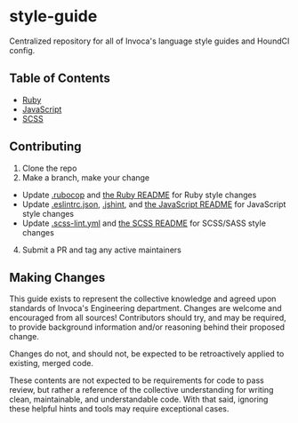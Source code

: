 # style-guide
Centralized repository for all of Invoca's language style guides and HoundCI config.

## Table of Contents

* [Ruby](ruby/)
* [JavaScript](javascript/)
* [SCSS](scss/)

## Contributing

1. Clone the repo
2. Make a branch, make your change
  * Update [.rubocop](ruby/.rubocop.yml) and [the Ruby README](ruby/README.md) for Ruby style changes
  * Update [.eslintrc.json](javascript/.eslintrc.json), [.jshint](javascript/.jshint), and [the JavaScript README](javascript/README.md) for JavaScript style changes
  * Update [.scss-lint.yml](scss/.scss-lint.yml) and [the SCSS README](scss/README.md) for SCSS/SASS style changes
4. Submit a PR and tag any active maintainers

## Making Changes

This guide exists to represent the collective knowledge and agreed upon standards of Invoca's Engineering department. Changes are welcome and encouraged from all sources! Contributors should try, and may be required, to provide background information and/or reasoning behind their proposed change.

Changes do not, and should not, be expected to be retroactively applied to existing, merged code.

These contents are not expected to be requirements for code to pass review, but rather a reference of the collective understanding for writing clean, maintainable, and understandable code. With that said, ignoring these helpful hints and tools may require exceptional cases.
